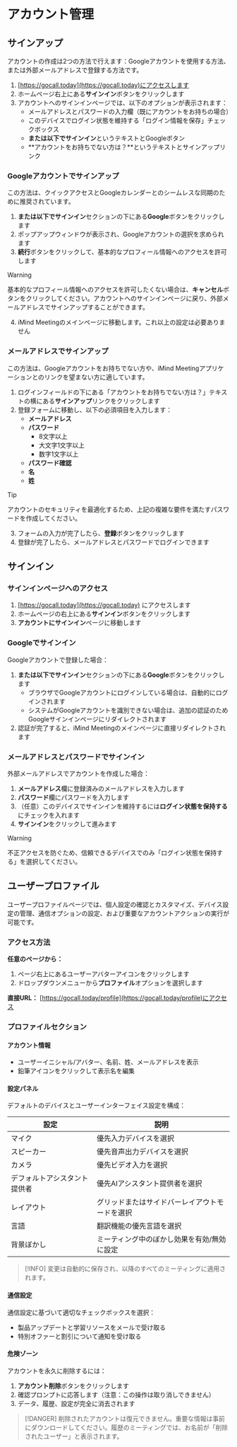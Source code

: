 # アカウント管理

## サインアップ

アカウントの作成は2つの方法で行えます：Googleアカウントを使用する方法、または外部メールアドレスで登録する方法です。

1. [https://gocall.today](https://gocall.today)にアクセスします
2. ホームページ右上にある**サインイン**ボタンをクリックします
3. アカウントへのサインインページでは、以下のオプションが表示されます：
   - メールアドレスとパスワードの入力欄（既にアカウントをお持ちの場合）
   - このデバイスでログイン状態を維持する「ログイン情報を保存」チェックボックス
   - **または以下でサインイン**というテキストとGoogleボタン
   - **アカウントをお持ちでない方は？**というテキストとサインアップリンク

### Googleアカウントでサインアップ

この方法は、クイックアクセスとGoogleカレンダーとのシームレスな同期のために推奨されています。

1. **または以下でサインイン**セクションの下にある**Google**ボタンをクリックします
2. ポップアップウィンドウが表示され、Googleアカウントの選択を求められます
3. **続行**ボタンをクリックして、基本的なプロフィール情報へのアクセスを許可します

> [!WARNING]
> 基本的なプロフィール情報へのアクセスを許可したくない場合は、**キャンセル**ボタンをクリックしてください。アカウントへのサインインページに戻り、外部メールアドレスでサインアップすることができます。

4. iMind Meetingのメインページに移動します。これ以上の設定は必要ありません

### メールアドレスでサインアップ

この方法は、Googleアカウントをお持ちでない方や、iMind Meetingアプリケーションとのリンクを望まない方に適しています。

1. ログインフィールドの下にある「アカウントをお持ちでない方は？」テキストの横にある**サインアップ**リンクをクリックします
2. 登録フォームに移動し、以下の必須項目を入力します：
   - **メールアドレス**
   - **パスワード**
     - 8文字以上
     - 大文字1文字以上
     - 数字1文字以上
   - **パスワード確認**
   - **名**
   - **姓**

> [!TIP]
> アカウントのセキュリティを最適化するため、上記の複雑な要件を満たすパスワードを作成してください。

3. フォームの入力が完了したら、**登録**ボタンをクリックします
4. 登録が完了したら、メールアドレスとパスワードでログインできます

## サインイン

### サインインページへのアクセス

1. [https://gocall.today](https://gocall.today) にアクセスします
2. ホームページの右上にある**サインイン**ボタンをクリックします
3. **アカウントにサインイン**ページに移動します

### Googleでサインイン

Googleアカウントで登録した場合：

1. **または以下でサインイン**セクションの下にある**Google**ボタンをクリックします
   - ブラウザでGoogleアカウントにログインしている場合は、自動的にログインされます
   - システムがGoogleアカウントを識別できない場合は、追加の認証のためGoogleサインインページにリダイレクトされます
2. 認証が完了すると、iMind Meetingのメインページに直接リダイレクトされます

### メールアドレスとパスワードでサインイン

外部メールアドレスでアカウントを作成した場合：

1. **メールアドレス**欄に登録済みのメールアドレスを入力します
2. **パスワード**欄にパスワードを入力します
3. （任意）このデバイスでサインインを維持するには**ログイン状態を保持する**にチェックを入れます
4. **サインイン**をクリックして進みます

> [!WARNING]
> 不正アクセスを防ぐため、信頼できるデバイスでのみ「ログイン状態を保持する」を選択してください。

## ユーザープロファイル

ユーザープロファイルページでは、個人設定の確認とカスタマイズ、デバイス設定の管理、通信オプションの設定、および重要なアカウントアクションの実行が可能です。

### アクセス方法

**任意のページから：**

1. ページ右上にあるユーザーアバターアイコンをクリックします
2. ドロップダウンメニューから**プロファイル**オプションを選択します

**直接URL：** [https://gocall.today/profile](https://gocall.today/profile)にアクセス

### プロファイルセクション

#### アカウント情報

- ユーザーイニシャル/アバター、名前、姓、メールアドレスを表示
- 鉛筆アイコンをクリックして表示名を編集

#### 設定パネル

デフォルトのデバイスとユーザーインターフェイス設定を構成：

| 設定                      | 説明                                             |
| ------------------------- | ------------------------------------------------ |
| マイク                    | 優先入力デバイスを選択                           |
| スピーカー                | 優先音声出力デバイスを選択                       |
| カメラ                    | 優先ビデオ入力を選択                             |
| デフォルトアシスタント提供者 | 優先AIアシスタント提供者を選択                   |
| レイアウト                | グリッドまたはサイドバーレイアウトモードを選択    |
| 言語                      | 翻訳機能の優先言語を選択                         |
| 背景ぼかし                | ミーティング中のぼかし効果を有効/無効に設定       |

> [!INFO]
> 変更は自動的に保存され、以降のすべてのミーティングに適用されます。

#### 通信設定

通信設定に基づいて適切なチェックボックスを選択：

- 製品アップデートと学習リソースをメールで受け取る
- 特別オファーと割引について通知を受け取る

#### 危険ゾーン

アカウントを永久に削除するには：

1. **アカウント削除**ボタンをクリックします
2. 確認プロンプトに応答します（注意：この操作は取り消しできません）
3. データ、履歴、設定が完全に消去されます

> [!DANGER]
> 削除されたアカウントは復元できません。重要な情報は事前にダウンロードしてください。履歴のミーティングでは、お名前が「削除されたユーザー」と表示されます。